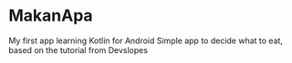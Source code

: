 # MakanApa
My first app learning Kotlin for Android
Simple app to decide what to eat, based on the tutorial from Devslopes 
